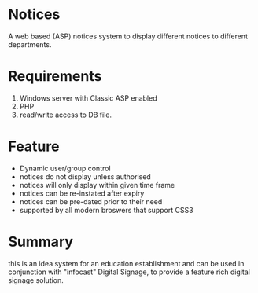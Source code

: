 Notices
=======
A web based (ASP) notices system to display different notices to different departments.

Requirements
============
<ol>
<li>Windows server with Classic ASP enabled</li>
<li>PHP</li>
<li>read/write access to DB file.</li>
</ol>

Feature
=======
<ul>
<li>Dynamic user/group control</li>
<li>notices do not display unless authorised</li>
<li>notices will only display within given time frame</li>
<li>notices can be re-instated after expiry</li>
<li>notices can be pre-dated prior to their need</li>
<li>supported by all modern broswers that support CSS3</li>
</ul>

Summary
=======
<p>this is an idea system for an education establishment and can be used in conjunction with "infocast" Digital Signage, to provide a feature rich digital signage solution.</p>

